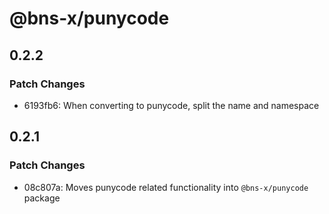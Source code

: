 # @bns-x/punycode

## 0.2.2

### Patch Changes

- 6193fb6: When converting to punycode, split the name and namespace

## 0.2.1

### Patch Changes

- 08c807a: Moves punycode related functionality into `@bns-x/punycode` package
